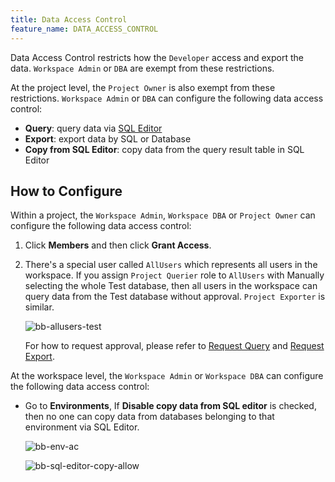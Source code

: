 ```yaml
---
title: Data Access Control
feature_name: DATA_ACCESS_CONTROL
---
```


<TutorialBlock url="/docs/tutorials/how-to-manage-data-access-for-developers" title="How to Manage Data Access for Developers" />

Data Access Control restricts how the `Developer` access and export the data. `Workspace Admin` or `DBA` are exempt from these restrictions.

At the project level, the `Project Owner` is also exempt from these restrictions. `Workspace Admin` or `DBA` can configure the following data access control:

- **Query**: query data via [SQL Editor](/docs/sql-editor/overview)
- **Export**: export data by SQL or Database
- **Copy from SQL Editor**: copy data from the query result table in SQL Editor

## How to Configure

Within a project, the `Workspace Admin`, `Workspace DBA` or `Project Owner` can configure the following data access control:

1. Click **Members** and then click **Grant Access**.

1. There's a special user called `AllUsers` which represents all users in the workspace. If you assign `Project Querier` role to `AllUsers` with Manually selecting the whole Test database, then all users in the workspace can query data from the Test database without approval. `Project Exporter` is similar.

   ![bb-allusers-test](/content/docs/security/data-access-control/bb-allusers-test.webp)

   For how to request approval, please refer to [Request Query](/docs/security/data-query/) and [Request Export](/docs/security/data-export/).

At the workspace level, the `Workspace Admin` or `Workspace DBA` can configure the following data access control:

- Go to **Environments**, If **Disable copy data from SQL editor** is checked, then no one can copy data from databases belonging to that environment via SQL Editor.

   ![bb-env-ac](/content/docs/security/data-access-control/bb-env-ac.webp)

   ![bb-sql-editor-copy-allow](/content/docs/security/data-access-control/bb-sql-editor-copy-allow.webp)
